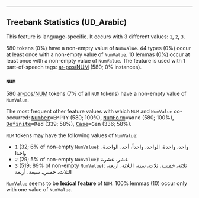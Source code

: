 

--------------------------------------------------------------------------------

## Treebank Statistics (UD_Arabic)

This feature is language-specific.
It occurs with 3 different values: `1`, `2`, `3`.

580 tokens (0%) have a non-empty value of `NumValue`.
44 types (0%) occur at least once with a non-empty value of `NumValue`.
10 lemmas (0%) occur at least once with a non-empty value of `NumValue`.
The feature is used with 1 part-of-speech tags: [ar-pos/NUM]() (580; 0% instances).

### `NUM`

580 [ar-pos/NUM]() tokens (7% of all `NUM` tokens) have a non-empty value of `NumValue`.

The most frequent other feature values with which `NUM` and `NumValue` co-occurred: <tt><a href="Number.html">Number</a>=EMPTY</tt> (580; 100%), <tt><a href="NumForm.html">NumForm</a>=Word</tt> (580; 100%), <tt><a href="Definite.html">Definite</a>=Red</tt> (339; 58%), <tt><a href="Case.html">Case</a>=Gen</tt> (336; 58%).

`NUM` tokens may have the following values of `NumValue`:

* `1` (32; 6% of non-empty `NumValue`): واحد، واحدة، الواحد، واحداً، أحد، الواحدة، واحدا
* `2` (29; 5% of non-empty `NumValue`): عشر، عشرة
* `3` (519; 89% of non-empty `NumValue`): ثلاثة، خمسة، ثلاث، ستة، الثلاثة، اربعة، الثلاث، خمس، سبعة، أربعة

`NumValue` seems to be **lexical feature** of `NUM`. 100% lemmas (10) occur only with one value of `NumValue`.

